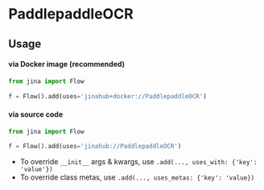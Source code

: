 # PaddlepaddleOCR


## Usage

#### via Docker image (recommended)

```python
from jina import Flow
	
f = Flow().add(uses='jinahub+docker://PaddlepaddleOCR')
```

#### via source code

```python
from jina import Flow
	
f = Flow().add(uses='jinahub://PaddlepaddleOCR')
```

- To override `__init__` args & kwargs, use `.add(..., uses_with: {'key': 'value'})`
- To override class metas, use `.add(..., uses_metas: {'key': 'value})`
